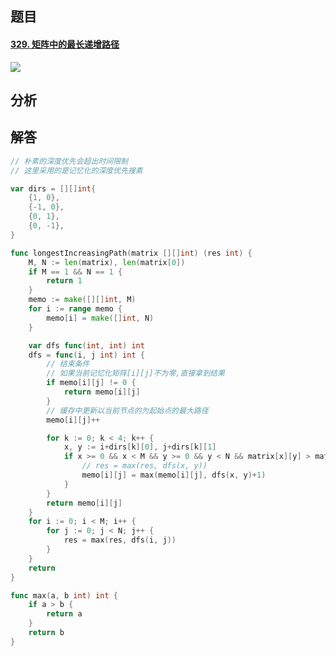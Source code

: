 ## 题目

#### [329. 矩阵中的最长递增路径](https://leetcode-cn.com/problems/longest-increasing-path-in-a-matrix/)

![](C:\Users\26646\Desktop\牛客网刷题笔记\Pictures\329-矩阵中的最长递增路径.jpg)



## 分析



## 解答

```go
// 朴素的深度优先会超出时间限制
// 这里采用的是记忆化的深度优先搜素

var dirs = [][]int{
	{1, 0},
	{-1, 0},
	{0, 1},
	{0, -1},
}

func longestIncreasingPath(matrix [][]int) (res int) {
	M, N := len(matrix), len(matrix[0])
	if M == 1 && N == 1 {
		return 1
	}
	memo := make([][]int, M)
	for i := range memo {
		memo[i] = make([]int, N)
	}

	var dfs func(int, int) int
	dfs = func(i, j int) int {
		// 结束条件
		// 如果当前记忆化矩阵[i][j]不为零,直接拿到结果
		if memo[i][j] != 0 {
			return memo[i][j]
		}
		// 缓存中更新以当前节点的为起始点的最大路径
		memo[i][j]++

		for k := 0; k < 4; k++ {
			x, y := i+dirs[k][0], j+dirs[k][1]
			if x >= 0 && x < M && y >= 0 && y < N && matrix[x][y] > matrix[i][j] {
				// res = max(res, dfs(x, y))
				memo[i][j] = max(memo[i][j], dfs(x, y)+1)
			}
		}
		return memo[i][j]
	}
	for i := 0; i < M; i++ {
		for j := 0; j < N; j++ {
			res = max(res, dfs(i, j))
		}
	}
	return
}

func max(a, b int) int {
	if a > b {
		return a
	}
	return b
}
```


